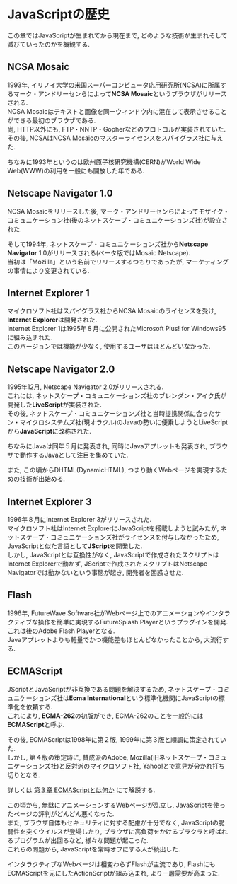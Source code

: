 # JavaScriptの歴史
この章ではJavaScriptが生まれてから現在まで, どのような技術が生まれそして滅びていったのかを概観する.

## NCSA Mosaic
1993年, イリノイ大学の米国スーパーコンピュータ応用研究所(NCSA)に所属するマーク・アンドリーセンらによって**NCSA Mosaic**というブラウザがリリースされる.  
NCSA Mosaicはテキストと画像を同一ウィンドウ内に混在して表示させることができる最初のブラウザである.  
尚, HTTP以外にも, FTP・NNTP・Gopherなどのプロトコルが実装されていた.  
その後, NCSAはNCSA Mosaicのマスターライセンスをスパイグラス社に与えた.

ちなみに1993年というのは欧州原子核研究機構(CERN)がWorld Wide Web(WWW)の利用を一般にも開放した年である.

## Netscape Navigator 1.0
NCSA Mosaicをリリースした後, マーク・アンドリーセンらによってモザイク・コミュニケーション社(後のネットスケープ・コミュニケーションズ社)が設立された.

そして1994年, ネットスケープ・コミュニケーションズ社から**Netscape Navigator** 1.0がリリースされる(ベータ版ではMosaic Netscape).  
当初は「Mozilla」という名前でリリースするつもりであったが, マーケティングの事情により変更されている.

## Internet Explorer 1
マイクロソフト社はスパイグラス社からNCSA Mosaicのライセンスを受け, **Internet Explorer**は開発された.  
Internet Explorer 1は1995年８月に公開されたMicrosoft Plus! for Windows95に組み込まれた.  
このバージョンでは機能が少なく, 使用するユーザはほとんどいなかった.

## Netscape Navigator 2.0
1995年12月, Netscape Navigator 2.0がリリースされる.  
これには, ネットスケープ・コミュニケーションズ社のブレンダン・アイク氏が開発した**LiveScript**が実装された.  
その後, ネットスケープ・コミュニケーションズ社と当時提携関係に合ったサン・マイクロシステムズ社(現オラクル)のJavaの勢いに便乗しようとLiveScriptから**JavaScript**に改称された.

ちなみにJavaは同年５月に発表され, 同時にJavaアプレットも発表され, ブラウザで動作するJavaとして注目を集めていた.

また, この頃からDHTML(DynamicHTML), つまり動くWebページを実現するための技術が出始める.

## Internet Explorer 3
1996年８月にInternet Explorer 3がリリースされた.  
マイクロソフト社はInternet ExplorerにJavaScriptを搭載しようと試みたが, ネットスケープ・コミュニケーションズ社がライセンスを付与しなかったため, JavaScriptと似た言語として**JScript**を開発した.  
しかし, JavaScriptとは互換性がなく, JavaScriptで作成されたスクリプトはInternet Explorerで動かず, JScriptで作成されたスクリプトはNetscape Navigatorでは動かないという事態が起き, 開発者を困惑させた.

## Flash
1996年, FutureWave Software社がWebページ上でのアニメーションやインタラクティブな操作を簡単に実現するFutureSplash Playerというプラグインを開発.   
これは後のAdobe Flash Playerとなる.  
Javaアプレットよりも軽量でかつ機能差もほとんどなかったことから, 大流行する.

## ECMAScript
JScriptとJavaScriptが非互換である問題を解決するため, ネットスケープ・コミュニケーションズ社は**Ecma International**という標準化機関にJavaScriptの標準化を依頼する.  
これにより, **ECMA-262**の初版ができ, ECMA-262のことを一般的には**ECMAScript**と呼ぶ.

その後, ECMAScriptは1998年に第２版, 1999年に第３版と順調に策定されていた.  
しかし, 第４版の策定時に, 賛成派のAdobe, Mozilla(旧ネットスケープ・コミュニケーションズ社)と反対派のマイクロソフト社, Yahoo!とで意見が分かれ打ち切りとなる.

詳しくは [第３章 ECMAScriptとは何か]() にて解説する.

この頃から, 無駄にアニメーションするWebページが乱立し, JavaScriptを使ったページの評判がどんどん悪くなった.  
また, ブラウザ自体もセキュリティに対する配慮が十分でなく, JavaScriptの脆弱性を突くウイルスが登場したり, ブラウザに高負荷をかけるブラクラと呼ばれるプログラムが出回るなど, 様々な問題が起こった.  
これらの問題から, JavaScriptを常時オフにする人が続出した.

インタラクティブなWebページは相変わらずFlashが主流であり, FlashにもECMAScriptを元にしたActionScriptが組み込まれ, より一層需要が高まった.
